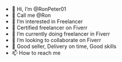 - 👋 Hi, I’m @RonPeter01
- 👋 Call me @Ron
- 👀 I’m interested in Freelancer
- 👀 Certified freelancer on Fiverr
- 🌱 I’m currently doing freelancer in Fiverr
- 💞️ I’m looking to collaborate on Fiverr
- 💞️ Good seller, Delivery on time, Good skills
- 📫 How to reach me  
<!---
RonPeter01/RonPeter01 is a ✨ special ✨ repository because its `README.md` (this file) appears on your GitHub profile.
You can click the Preview link to take a look at your changes.
--->
